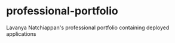 # professional-portfolio
Lavanya Natchiappan's professional portfolio containing deployed applications
